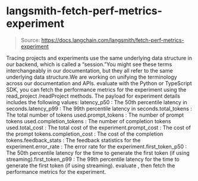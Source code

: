 # langsmith-fetch-perf-metrics-experiment

> Source: https://docs.langchain.com/langsmith/fetch-perf-metrics-experiment

Tracing projects and experiments use the same underlying data structure in our backend, which is called a “session.”You might see these terms interchangeably in our documentation, but they all refer to the same underlying data structure.We are working on unifying the terminology across our documentation and APIs.
evaluate
with the Python or TypeScript SDK, you can fetch the performance metrics for the experiment using the read_project
/readProject
methods.
The payload for experiment details includes the following values:
latency_p50
: The 50th percentile latency in seconds.latency_p99
: The 99th percentile latency in seconds.total_tokens
: The total number of tokens used.prompt_tokens
: The number of prompt tokens used.completion_tokens
: The number of completion tokens used.total_cost
: The total cost of the experiment.prompt_cost
: The cost of the prompt tokens.completion_cost
: The cost of the completion tokens.feedback_stats
: The feedback statistics for the experiment.error_rate
: The error rate for the experiment.first_token_p50
: The 50th percentile latency for the time to generate the first token (if using streaming).first_token_p99
: The 99th percentile latency for the time to generate the first token (if using streaming).
evaluate
, then fetch the performance metrics for the experiment.